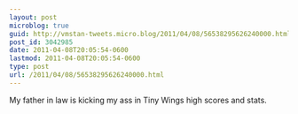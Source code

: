 ```yaml
---
layout: post
microblog: true
guid: http://vmstan-tweets.micro.blog/2011/04/08/56538295626240000.html
post_id: 3042985
date: 2011-04-08T20:05:54-0600
lastmod: 2011-04-08T20:05:54-0600
type: post
url: /2011/04/08/56538295626240000.html
---
```

My father in law is kicking my ass in Tiny Wings high scores and stats.
